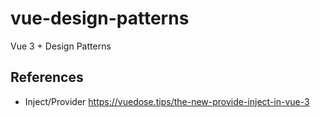 # vue-design-patterns

Vue 3 + Design Patterns


## References

* Inject/Provider https://vuedose.tips/the-new-provide-inject-in-vue-3
